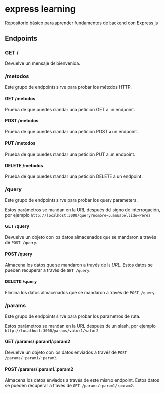 # express learning

Repositorio básico para aprender fundamentos de backend con Express.js

## Endpoints

### GET /

Devuelve un mensaje de bienvenida.

### /metodos

Este grupo de endpoints sirve para probar los métodos HTTP.

#### GET /metodos

Prueba de que puedes mandar una petición GET a un endpoint.

#### POST /metodos

Prueba de que puedes mandar una petición POST a un endpoint.

#### PUT /metodos

Prueba de que puedes mandar una petición PUT a un endpoint.

#### DELETE /metodos

Prueba de que puedes mandar una petición DELETE a un endpoint.

### /query

Este grupo de endpoints sirve para probar los query parameters.

Estos parámetros se mandan en la URL después del signo de interrogación, por ejemplo `http://localhost:3000/query?nombre=Juan&apellido=Pérez`

#### GET /query

Devuelve un objeto con los datos almacenados que se mandaron a través de `POST /query`.

#### POST /query

Almacena los datos que se mandaron a través de la *URL*. Estos datos se pueden recuperar a través de `GET /query`.

#### DELETE /query

Elimina los datos almacenados que se mandaron a través de `POST /query`.



### /params

Este grupo de endpoints sirve para probar los parametros de ruta.

Estos parámetros se mandan en la URL después de un slash, por ejemplo `http://localhost:3000/params/valor1/valor2`

#### GET /params/:param1/:param2

Devuelve un objeto con los datos enviados a través de `POST /params/:param1/:param2`.

#### POST /params/:param1/:param2

Almacena los datos enviados a través de este mismo endpoint. Estos datos se pueden recuperar a través de `GET /params/:param1/:param2`.